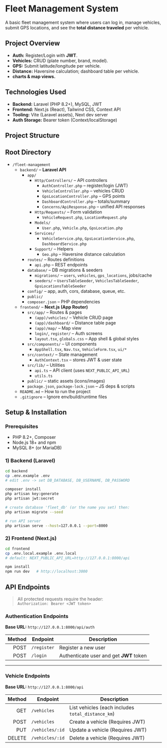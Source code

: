 # Fleet Management System

A basic fleet management system where users can log in, manage vehicles, submit GPS locations, and see the **total distance traveled** per vehicle.

## Project Overview
- **Auth:** Register/Login with **JWT**.
- **Vehicles:** CRUD (plate number, brand, model).
- **GPS:** Submit latitude/longitude per vehicle.
- **Distance:** Haversine calculation; dashboard table per vehicle.
- **charts & map views.** 

## Technologies Used
- **Backend:** Laravel (PHP 8.2+), MySQL, JWT
- **Frontend:** Next.js (React), Tailwind CSS, Context API
- **Tooling:** Vite (Laravel assets), Next dev server
- **Auth Storage:** Bearer token (Context/localStorage)

## Project Structure
## Root Directory

- `/fleet-management`
  - `backend/` – **Laravel API**
    - `app/` 
      - `Http/Controllers/` – API controllers  
        - `AuthController.php` – register/login (JWT)  
        - `VehicleController.php` – vehicles CRUD  
        - `GpsLocationController.php` – GPS points  
        - `DashboardController.php` – totals/summary  
        - `Concerns/ApiResponse.php` – unified API responses
      - `Http/Requests/` – Form validation  
        - `VehicleRequest.php`, `LocationRequest.php`
      - `Models/`   
        - `User.php`, `Vehicle.php`, `GpsLocation.php`
      - `Services/` 
        - `VehicleService.php`, `GpsLocationService.php`, `DashboardService.php`
      - `Support/` – Helpers  
        - `Geo.php` – Haversine distance calculation
    - `routes/` – Routes definitions  
      - `api.php` – REST endpoints
    - `database/` – DB migrations & seeders  
      - `migrations/` – `users`, `vehicles`, `gps_locations`, jobs/cache  
      - `seeders/` – `UsersTableSeeder`, `VehiclesTableSeeder`, `GpsLocationsTableSeeder`
    - `config/` – app, auth, cors, database, queue, etc.
    - `public/` 
    - `composer.json` – PHP dependencies
  - `frontend/` – **Next.js (App Router)**
    - `src/app/` – Routes & pages
      - `(app)/vehicles/` – Vehicle CRUD page
      - `(app)/dashboard/` – Distance table page
      - `(app)/map/` – Map view 
      - `login/`, `register/` – Auth screens
      - `layout.tsx`, `globals.css` – App shell & global styles
    - `src/components/` – UI components  
      - `AppShell.tsx`, `Nav.tsx`, `VehicleForm.tsx`, `ui/*`
    - `src/context/` – State management  
      - `AuthContext.tsx` – stores JWT & user state
    - `src/lib/` – Utilities  
      - `api.ts` – API client (uses `NEXT_PUBLIC_API_URL`)  
      - `utils.ts`
    - `public/` – static assets (icons/images)
    - `package.json`, `package-lock.json` – JS deps & scripts
  - `README.md` – How to run the project
  - `.gitignore` – Ignore env/build/runtime files



## Setup & Installation

### Prerequisites
- PHP 8.2+, Composer
- Node.js 18+ and npm
- MySQL 8+ (or MariaDB)

### 1) Backend (Laravel)
```bash
cd backend
cp .env.example .env
# edit .env -> set DB_DATABASE, DB_USERNAME, DB_PASSWORD

composer install
php artisan key:generate
php artisan jwt:secret

# create database 'fleet_db' (or the name you set) then:
php artisan migrate --seed

# run API server
php artisan serve --host=127.0.0.1 --port=8000

```
### 2) Frontend (Next.js)
```bash
cd frontend
cp .env.local.example .env.local
# default: NEXT_PUBLIC_API_URL=http://127.0.0.1:8000/api

npm install
npm run dev   # http://localhost:3000
```

## API Endpoints
> All protected requests require the header:  
> `Authorization: Bearer <JWT token>`

### Authentication Endpoints

**Base URL:** `http://127.0.0.1:8000/api/auth`

| Method | Endpoint            | Description                              |
|-------:|---------------------|------------------------------------------|
| POST   | `/register`         | Register a new user                      |
| POST   | `/login`            | Authenticate user and get **JWT** token  |

---

### Vehicle Endpoints

**Base URL:** `http://127.0.0.1:8000/api`

| Method | Endpoint            | Description                                        |
|-------:|---------------------|----------------------------------------------------|
| GET    | `/vehicles`         | List vehicles (each includes `total_distance_km`)  |
| POST   | `/vehicles`         | Create a vehicle (Requires JWT)                    |
| PUT    | `/vehicles/:id`     | Update a vehicle (Requires JWT)                    |
| DELETE | `/vehicles/:id`     | Delete a vehicle (Requires JWT)                    |


